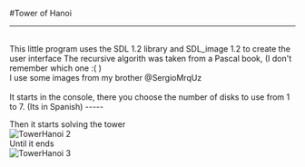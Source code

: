 #Tower of Hanoi

------
<br>
This little program uses the SDL 1.2 library and SDL_image 1.2 to create the user interface
The recursive algorith was taken from a Pascal book, (I don't remember which one :( )<br>
I use some images from my brother  @SergioMrqUz
<br>
<br>
It starts in the console, there you choose the number of disks to use from 1 to 7. (Its in Spanish)
-----

Then it starts solving the tower<br>
![TowerHanoi 2](/screenshots/torre_hanoi_2.png)<br>
Until it ends<br>
![TowerHanoi 3](/screenshots/lorre_hanoi_3.png)<br>

 
